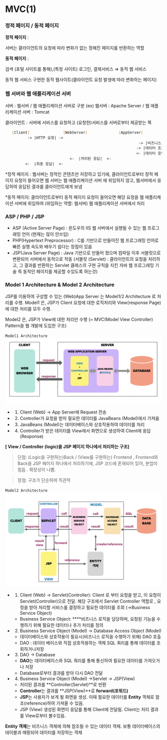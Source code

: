 # MVC(1)

### 정적 페이지 / 동적 페이지

**정적 페이지** : 

서버는 클라이언트의 요청에 따라 변화가 없는 정해진 페이지를 반환하는 역할

**동적 페이지** : 

검색 (포털 사이트를 통해),(특정 사이트) 로그인, 결제서비스  ⇒ 동적 웹 서비스

동적 웹 서비스 구현한 동적 웹사이트(클라이언트 요청 발생에 따라 변화하는 페이지)

### 웹 서버와 웹 애플리케이션 서버

서버 : 웹서버 /  웹 애플리케이션 서버로 구분
(ex) 웹서버 : Apache Server / 웹 애플리케이션 서버 : Tomcat

클라이언트 : 서버에 서비스를 요청하고 (요청한)서비스를 서버로부터 제공받는 쪽

```markdown
   |Client|               |WebServer|              |AppServer|          |Database|
          -> |HTTP 요청| ->
															-> |비즈니스 로직 처리 요청| -> 
                                                           -> |데이터 조회 요청| ->
                                                           <- |데이터 응답| <-
                             <-  |처리된 응답|  <-
         <-  |최종 응답|  <-                     
```

*정적 페이지 : 웹서버는 정적인 콘텐츠만 저장하고 있기에, 클라이언트로부터 정적 페이지 요청이 들어오면 웹 서버는 웹 애플리케이션 서버 에 위임하지 않고, 웹서버에서 응답하여 응답된 결과를 클라이언트에게 보냄

*동적 페이지: 클라이언트로부터 동적 페이지 요청이 들어오면 해당 요청을 웹 애플리케이션 서버에 위임하여 (위임하는 역할: 웹서버) 웹 애플리케이션 서버에서 처리

### ASP / PHP / JSP

- ASP (Active Server Page) 
: 윈도우의 IIS 웹 서버에서 실행될 수 있는 웹 프로그래밍 언어 (현재는 많이 안쓰임)
- PHP(Hypertext Preprocessor)
: C를 기반으로 만들어진 웹 프로그래밍 언어로 빠른 실행 속도와 배우기 쉽다는 장점이 있음
- JSP(Java Server Page)
: Java 기반으로 만들어 졌으며 컴파일 이후 서블릿으로 변환되어 서버에서 동적으로 작동
(서블릿 (Servlet) : 클라이언트의 요청을 처리하고, 그 결과를 반환하는 Servlet 클래스의 구현 규칙을
 지킨 자바 웹 프로그래밍 기술 즉  동적인 페이지를 제공할 수있도록 하는것)

### Model 1 Architecture & Model 2 Architecture

JSP를 이용하여 구성할 수 있는 (Web)App Server 는 Model1/2 Architecture 로 처리를 수행.
Model1 은, JSP가 Client 요청에 대한 로직처리와 View(response Page)에 대한 처리를 모두 수행.

Model2 은, JSP가 View에 대한 처리만 수행 (= MVC(Model View Controller) Pattern을 웹 개발에 도입한 구조)

`Model1 Architecture`
![Model1Architecture](../img/Model1.png)
- 1) Client (Web) → App Server에 Request 전송
- 2) Controller가 요청을 받아 필요한 데이터를 JavaBeans (Model)에서 가져옴
- 3) JavaBeans (Model)는 데이터베이스와 상호작용하여 데이터를 처리
- 4) Controller가 받은 데이터를 View에서 화면으로 생성하여 Client에 응답(Response)

**[  View / Controller (logic)을 JSP 페이지 하나에서 처리하는 구조]**

> 단점: (Logic을 구현하는)Back / (View를 구현하는) Frontend , Frontend와 Back을 JSP 페이지 하나에서 처리하기에, JSP 코드에 혼재되어 있어, 분업이 힘듬 .
확장성이 나쁨.
> 

> 장점: 구조가 단순하여 직관적
> 

`Model2 Architecture`
![Model2Architecture](../img/Model2.png)
- 1) Client (Web) → Servlet(Controller): Client 로 부터 요청을 받고, 이 요청이 
Servlet(Controller)으로 전달. 
해당 구조에서 Servlet Controller 역할로 , 요청을 받아 처리할 서비스를 결정하고 필요한 데이터를 조회 (→Business Service Object)
    - Business Service Object: ****비즈니스 로직을 담당하며, 요청된 기능을 수행하기 위해 필요한 데이터나 추가 처리를 정의
- 2) Business Service Object (Model) → Database Access Object (Model)
    - 데이터베이스와 상호작용이 필요시(비즈니스 로직을 수행하기 위해) DAO 호출
    - DAO : 데이터 베이스와 직접 상호작용하는 객체 SQL 쿼리를 통해 데이터를 조회하거나저장
- 3) DAO → Database
    - **DAO**는 데이터베이스와 SQL 쿼리를 통해 통신하여 필요한 데이터를 가져오거나 저장
    - Database로부터 결과를 받아 다시 DAO 전달
- 4) Business Service Object (Model) →Servlet → JSP(View)
    - 처리된 결과를 **Controller(Servlet)**로 반환
    - **Controller**는 결과를 **JSP(View)**로 **forward(포워드)**
    - **JSP**는 사용자가 보게 될 화면을 생성. 이때 필요한 데이터를 **Entity** 객체로 참조(reference)하여 가져올 수  있음.
    - JSP (View) 생성된 화면이 응답를 통해 Client에 전달됨. Client는 처리 결과를  View로부터 볼수있음.

**Entity 객체**는 비즈니스 객체에 의해 참조될 수 있는 데이터 객체. 보통 데이터베이스의 테이블과 매핑되어 데이터를 저장하는 객체